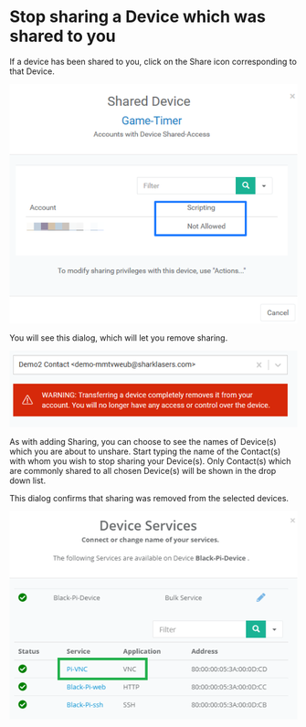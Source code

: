 # Stop sharing a Device which was shared to you

If a device has been shared to you, click on the Share icon corresponding to that Device.  

![](../../.gitbook/assets/image%20%2881%29.png)

You will see this dialog, which will let you remove sharing.

![](../../.gitbook/assets/image%20%28259%29.png)

As with adding Sharing, you can choose to see the names of Device\(s\) which you are about to unshare.  Start typing the name of the Contact\(s\) with whom you wish to stop sharing your Device\(s\).  Only Contact\(s\) which are commonly shared to all chosen Device\(s\) will be shown in the drop down list.

This dialog confirms that sharing was removed from the selected devices.

![](../../.gitbook/assets/image%20%28366%29.png)

